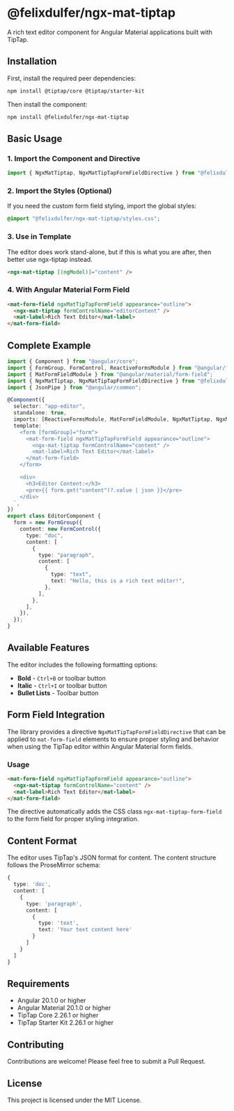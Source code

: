 # @felixdulfer/ngx-mat-tiptap

A rich text editor component for Angular Material applications built with TipTap.

## Installation

First, install the required peer dependencies:

```bash
npm install @tiptap/core @tiptap/starter-kit
```

Then install the component:

```bash
npm install @felixdulfer/ngx-mat-tiptap
```

## Basic Usage

### 1. Import the Component and Directive

```typescript
import { NgxMatTiptap, NgxMatTipTapFormFieldDirective } from "@felixdulfer/ngx-mat-tiptap";
```

### 2. Import the Styles (Optional)

If you need the custom form field styling, import the global styles:

```scss
@import "@felixdulfer/ngx-mat-tiptap/styles.css";
```

### 3. Use in Template

The editor does work stand-alone, but if this is what you are after, then better use ngx-tiptap instead.

```html
<ngx-mat-tiptap [(ngModel)]="content" />
```

### 4. With Angular Material Form Field

```html
<mat-form-field ngxMatTipTapFormField appearance="outline">
  <ngx-mat-tiptap formControlName="editorContent" />
  <mat-label>Rich Text Editor</mat-label>
</mat-form-field>
```

## Complete Example

```typescript
import { Component } from "@angular/core";
import { FormGroup, FormControl, ReactiveFormsModule } from "@angular/forms";
import { MatFormFieldModule } from "@angular/material/form-field";
import { NgxMatTiptap, NgxMatTipTapFormFieldDirective } from "@felixdulfer/ngx-mat-tiptap";
import { JsonPipe } from "@angular/common";

@Component({
  selector: "app-editor",
  standalone: true,
  imports: [ReactiveFormsModule, MatFormFieldModule, NgxMatTiptap, NgxMatTipTapFormFieldDirective, JsonPipe],
  template: `
    <form [formGroup]="form">
      <mat-form-field ngxMatTipTapFormField appearance="outline">
        <ngx-mat-tiptap formControlName="content" />
        <mat-label>Rich Text Editor</mat-label>
      </mat-form-field>
    </form>

    <div>
      <h3>Editor Content:</h3>
      <pre>{{ form.get("content")?.value | json }}</pre>
    </div>
  `,
})
export class EditorComponent {
  form = new FormGroup({
    content: new FormControl({
      type: "doc",
      content: [
        {
          type: "paragraph",
          content: [
            {
              type: "text",
              text: "Hello, this is a rich text editor!",
            },
          ],
        },
      ],
    }),
  });
}
```

## Available Features

The editor includes the following formatting options:

- **Bold** - `Ctrl+B` or toolbar button
- **Italic** - `Ctrl+I` or toolbar button
- **Bullet Lists** - Toolbar button

## Form Field Integration

The library provides a directive `NgxMatTipTapFormFieldDirective` that can be applied to `mat-form-field` elements to ensure proper styling and behavior when using the TipTap editor within Angular Material form fields.

### Usage

```html
<mat-form-field ngxMatTipTapFormField appearance="outline">
  <ngx-mat-tiptap formControlName="content" />
  <mat-label>Rich Text Editor</mat-label>
</mat-form-field>
```

The directive automatically adds the CSS class `ngx-mat-tiptap-form-field` to the form field for proper styling integration.

## Content Format

The editor uses TipTap's JSON format for content. The content structure follows the ProseMirror schema:

```typescript
{
  type: 'doc',
  content: [
    {
      type: 'paragraph',
      content: [
        {
          type: 'text',
          text: 'Your text content here'
        }
      ]
    }
  ]
}
```



## Requirements

- Angular 20.1.0 or higher
- Angular Material 20.1.0 or higher
- TipTap Core 2.26.1 or higher
- TipTap Starter Kit 2.26.1 or higher

## Contributing

Contributions are welcome! Please feel free to submit a Pull Request.

## License

This project is licensed under the MIT License.
